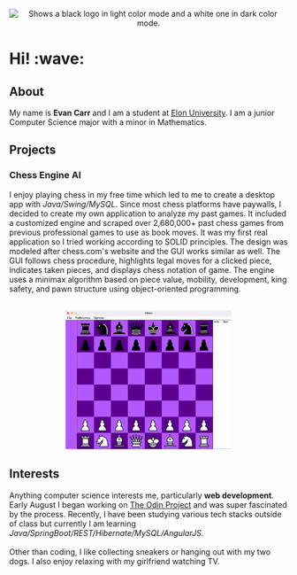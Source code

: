 <!--![Frame 1](https://github.com/ejrcarr/ejrcarr/assets/110308975/8193404b-938d-495f-b1cf-704954ae9886)-->
<!--<img src='https://github.com/ejrcarr/ejrcarr/assets/110308975/033ad2ce-4c21-40b0-8984-31c675d5aaab' width="100%"/>-->

<p align="center">
  <!--<img src='https://github.com/ejrcarr/ejrcarr/assets/110308975/4c6850eb-8268-4175-b5eb-7e2909395248' width="75%"/>-->
    <picture>
      <source media="(prefers-color-scheme: dark)" srcset="https://github.com/ejrcarr/ejrcarr/assets/110308975/4c6850eb-8268-4175-b5eb-7e2909395248">
      <source media="(prefers-color-scheme: light)" srcset="https://github.com/ejrcarr/ejrcarr/assets/110308975/ee8895b9-362a-4215-831c-ed949b13bec3">
      <img alt="Shows a black logo in light color mode and a white one in dark color mode." src="https://github.com/ejrcarr/ejrcarr/assets/110308975/4c6850eb-8268-4175-b5eb-7e2909395248">
    </picture>
</p>


<h1><strong>Hi! :wave:</strong></h1> 

<h2>About</h3>
My name is <strong>Evan Carr</strong> and I am a student at <a href='https://www.elon.edu/'>Elon University</a>. I am a junior Computer Science major with a minor in Mathematics. 

<h2>Projects</h3>
<h3>Chess Engine AI</h4>
I enjoy playing chess in my free time which led to me to create a desktop app with <em>Java/Swing/MySQL</em>. Since most chess platforms have paywalls, I decided to create my own application to analyze my past games. It included a customized engine and scraped over 2,680,000+ past chess games from previous professional games to use as book moves. It was my first real application so I tried working according to SOLID principles. The design was modeled after chess.com's website and the GUI works similar as well. The GUI follows chess procedure, highlights legal moves for a clicked piece, indicates taken pieces, and displays chess notation of game. The engine uses a minimax algorithm based on piece value, mobility, development, king safety, and pawn structure using object-oriented programming. 
<br />
<br />

<!--![](images/chessboard.png)-->
<p align='center'>
  <img src='https://github.com/ejrcarr/ejrcarr/raw/main/images/chessboard.png' width="300" height="250"> <br />
</p>



<h2>Interests</h3>
Anything computer science interests me, particularly <strong>web development</strong>. Early August I began working on <a href='https://www.theodinproject.com/'>The Odin Project</a> and was super fascinated by the process. Recently, I have been studying various tech stacks outside of class but currently I am learning <em>Java/SpringBoot/REST/Hibernate/MySQL/AngularJS.</em>
<br />
<br />
Other than coding, I like collecting sneakers or hanging out with my two dogs. I also enjoy relaxing with my girlfriend watching TV.

<!--
**ejrcarr/ejrcarr** is a ✨ _special_ ✨ repository because its `README.md` (this file) appears on your GitHub profile.

Here are some ideas to get you started:

- 🔭 I’m currently working on ...
- 🌱 I’m currently learning ...
- 👯 I’m looking to collaborate on ...
- 🤔 I’m looking for help with ...
- 💬 Ask me about ...
- 📫 How to reach me: ...
- 😄 Pronouns: ...
- ⚡ Fun fact: ...
-->
